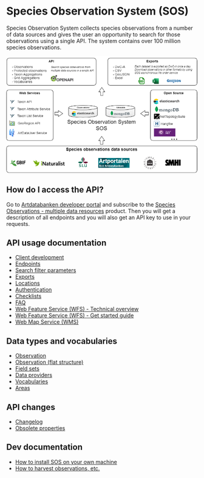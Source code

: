 ﻿# Species Observation System (SOS)
Species Observation System collects species observations from a number of data sources and gives the user an opportunity to search for those observations using a single API. The system contains over 100 million species observations.

![SOS overview](Docs/Images/sos-overview.png "Species Observation System overview")

## How do I access the API?
Go to [Artdatabanken developer portal](https://api-portal.artdatabanken.se/) and subscribe to the [Species Observations - multiple data resources](https://api-portal.artdatabanken.se/products/sos) product. Then you will get a description of all endpoints and you will also get an API key to use in your requests.

## API usage documentation
- [Client development](Docs/ClientDevelopment.md)
- [Endpoints](Docs/Endpoints.md)
- [Search filter parameters](Docs/SearchFilter.md)
- [Exports](Docs/Exports.md)
- [Locations](Docs/Locations.md)
- [Authentication](Docs/Authentication.md)
- [Checklists](Docs/Checklists.md)
- [FAQ](Docs/FAQ.md)
- [Web Feature Service (WFS) - Technical overview](Docs/WfsService.md)
- [Web Feature Service (WFS) - Get started guide](Docs/WfsServiceGetStarted.md)
- [Web Map Service (WMS)](Docs/WmsService.md)

## Data types and vocabularies
- [Observation](Docs/Observation.md)
- [Observation (flat structure)](Docs/FlatObservation.md)
- [Field sets](Docs/FieldSets.md)
- [Data providers](Docs/DataProviders.md)
- [Vocabularies](Docs/Vocabularies.md)
- [Areas](Docs/Areas.md)

## API changes
- [Changelog](CHANGELOG.md)
- [Obsolete properties](Docs/ObsoleteProperties.md)

## Dev documentation
- [How to install SOS on your own machine](Docs/Install.md)
- [How to harvest observations, etc.](Docs/Harvest.md)
